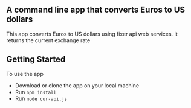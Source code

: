 ## A command line  app that converts Euros to US dollars
This app converts Euros to US dollars using fixer api web services. It returns the current exchange rate
## Getting Started
To use the app
- Download or clone the app on your local machine
- Run ```npm install```
- Run ```node cur-api.js```
